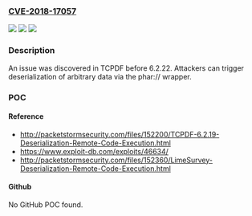 ### [CVE-2018-17057](https://cve.mitre.org/cgi-bin/cvename.cgi?name=CVE-2018-17057)
![](https://img.shields.io/static/v1?label=Product&message=n%2Fa&color=blue)
![](https://img.shields.io/static/v1?label=Version&message=n%2Fa&color=blue)
![](https://img.shields.io/static/v1?label=Vulnerability&message=n%2Fa&color=brighgreen)

### Description

An issue was discovered in TCPDF before 6.2.22. Attackers can trigger deserialization of arbitrary data via the phar:// wrapper.

### POC

#### Reference
- http://packetstormsecurity.com/files/152200/TCPDF-6.2.19-Deserialization-Remote-Code-Execution.html
- https://www.exploit-db.com/exploits/46634/
- http://packetstormsecurity.com/files/152360/LimeSurvey-Deserialization-Remote-Code-Execution.html

#### Github
No GitHub POC found.

